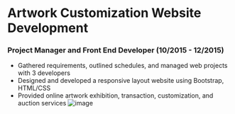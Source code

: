 # Artwork Customization Website Development 
### Project Manager and Front End Developer (10/2015 - 12/2015)
* Gathered requirements, outlined schedules, and managed web projects with 3 developers
* Designed and developed a responsive layout website using Bootstrap, HTML/CSS
* Provided online artwork exhibition, transaction, customization, and auction services
![image](https://github.com/MoonOnTheWay/Artwork-Customization-Website/tree/master/screenshots/Home.png)
